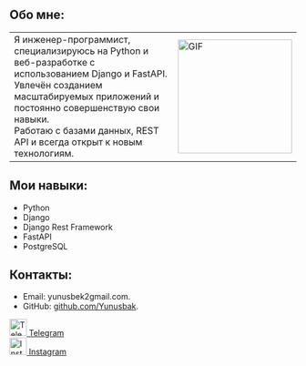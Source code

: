 ## Обо мне:
<table>
  <tr>
    <td>
      Я инженер-программист, специализируюсь на Python и веб-разработке с использованием Django и FastAPI.<br>
      Увлечён созданием масштабируемых приложений и постоянно совершенствую свои навыки.<br>
      Работаю с базами данных, REST API и всегда открыт к новым технологиям.<br>
    </td>
    <td>
      <img src="https://i.pinimg.com/originals/81/17/8b/81178b47a8598f0c81c4799f2cdd4057.gif" alt="GIF" style="width: 200px; height: auto;"/>
    </td>
  </tr>
</table>

## Мои навыки:
- Python
- Django
- Django Rest Framework
- FastAPI
- PostgreSQL

## Контакты:
- Email: yunusbek2gmail.com.
- GitHub: [github.com/Yunusbak](https://github.com/Yunusbak).

<a href="https://t.me/yunusbakk" target="_blank">
  <img src="https://cdn.icon-icons.com/icons2/2429/PNG/512/telegram_logo_icon_147228.png" alt="Telegram" style="width:30px; height:30px;"/> Telegram
</a>
<br>
<a href="https://instagram.com/yunusbakk" target="_blank">
  <img src="https://cdn-icons-png.flaticon.com/512/87/87390.png" alt="Instagram" style="width:30px; height:30px;"/> Instagram
</a>

